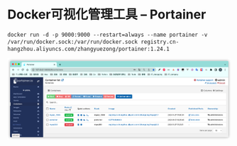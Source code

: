 # Docker可视化管理工具 – Portainer

```shell
docker run -d -p 9000:9000 --restart=always --name portainer -v /var/run/docker.sock:/var/run/docker.sock registry.cn-hangzhou.aliyuncs.com/zhangyuezong/portainer:1.24.1
```

![portainer.png](images/portainer.png)
